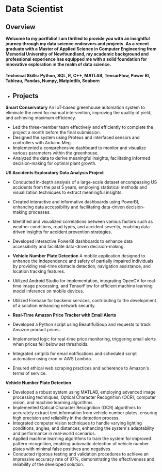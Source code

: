# Data Scientist

## Overview
**Welcome to my portfolio! I am thrilled to provide you with an insightful journey through my data science endeavors and projects. As a recent graduate with a Master of Applied Science in Computer Engineering from Memorial University of Newfoundland, my academic background and professional experience has equipped me with a solid foundation for innovative exploration in the realm of data science.**

#### Technical Skills: Python, SQL, R, C++, MATLAB, TensorFlow, Power BI, Tableau, Pandas, Numpy, Matplotlib, Seaborn

- ## Projects
**Smart Conservatory**
An IoT-based greenhouse automation system to eliminate the need for manual intervention, improving the quality of yield, and achieving maximum efficiency. 
- Led the three-member team effectively and efficiently to complete the project a month before the final submission.
- Designed the system using Proteus and interfaced sensors and controllers with Arduino Meg.
- Implemented a comprehensive dashboard to monitor and visualize various parameters within the greenhouse.
- Analyzed the data to derive meaningful insights, facilitating informed decision-making for optimal plant growth.

**US Accidents Exploratory Data Analysis Project**
- Conducted in-depth analysis of a large-scale dataset encompassing US accidents from the past 5 years, employing statistical methods and visualization techniques to extract meaningful insights.
- Created interactive and informative dashboards using PowerBI, enhancing data accessibility and facilitating data-driven decision-making processes.
- Identified and visualized correlations between various factors such as weather conditions, road types, and accident severity, enabling data-driven insights for accident prevention strategies.
- Developed interactive PowerBI dashboards to enhance data accessibility and facilitate data-driven decision-making.

- **Vehicle Number Plate Detection**
A mobile application designed to enhance the independence and safety of partially impaired individuals by providing real-time obstacle detection, navigation assistance, and location tracking features.
- Utilized Android Studio for implementation, integrating OpenCV for real-time image processing, and TensorFlow for efficient machine learning model inference on mobile devices.
- Utilized Firebase for backend services, contributing to the development of a solution enhancing network security.

- **Real-Time Amazon Price Tracker with Email Alerts**
-	Developed a Python script using BeautifulSoup and requests to track Amazon product prices.
-	Implemented logic for real-time price monitoring, triggering email alerts when prices fell below set thresholds.
-	Integrated smtplib for email notifications and scheduled script automation using cron or AWS Lambda.
-	Ensured ethical web scraping practices and adherence to Amazon's terms of service.

**Vehicle Number Plate Detection**
- Developed a robust system using MATLAB, employing advanced image processing techniques, Optical Character Recognition (OCR), computer vision, and machine learning algorithms.
- Implemented Optical Character Recognition (OCR) algorithms to accurately extract text information from vehicle number plates, ensuring high precision and reliability in the detection process.
- Integrated computer vision techniques to handle varying lighting conditions, angles, and distances, enhancing the system's adaptability and performance in real-world scenarios.
- Applied machine learning algorithms to train the system for improved pattern recognition, enabling automatic detection of vehicle number plates with minimal false positives and negatives.
- Conducted rigorous testing and validation procedures to achieve an impressive accuracy rate of 97%, demonstrating the effectiveness and reliability of the developed solution.
